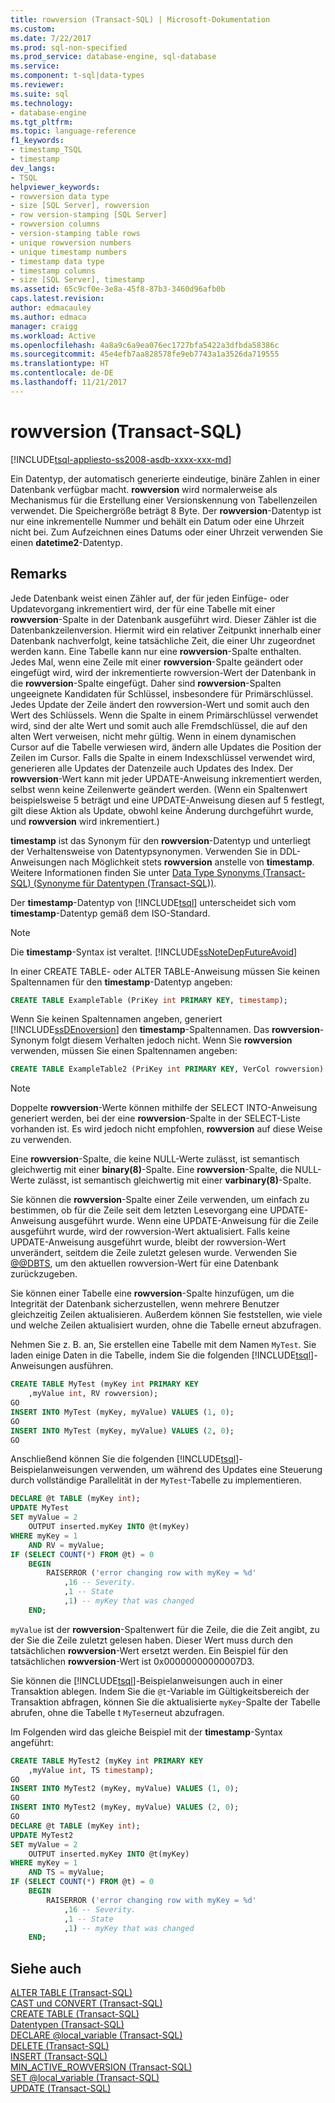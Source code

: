 ```yaml
---
title: rowversion (Transact-SQL) | Microsoft-Dokumentation
ms.custom: 
ms.date: 7/22/2017
ms.prod: sql-non-specified
ms.prod_service: database-engine, sql-database
ms.service: 
ms.component: t-sql|data-types
ms.reviewer: 
ms.suite: sql
ms.technology:
- database-engine
ms.tgt_pltfrm: 
ms.topic: language-reference
f1_keywords:
- timestamp_TSQL
- timestamp
dev_langs:
- TSQL
helpviewer_keywords:
- rowversion data type
- size [SQL Server], rowversion
- row version-stamping [SQL Server]
- rowversion columns
- version-stamping table rows
- unique rowversion numbers
- unique timestamp numbers
- timestamp data type
- timestamp columns
- size [SQL Server], timestamp
ms.assetid: 65c9cf0e-3e8a-45f8-87b3-3460d96afb0b
caps.latest.revision: 
author: edmacauley
ms.author: edmaca
manager: craigg
ms.workload: Active
ms.openlocfilehash: 4a8a9c6a9ea076ec1727bfa5422a3dfbda58386c
ms.sourcegitcommit: 45e4efb7aa828578fe9eb7743a1a3526da719555
ms.translationtype: HT
ms.contentlocale: de-DE
ms.lasthandoff: 11/21/2017
---
```

# <a name="rowversion-transact-sql"></a>rowversion (Transact-SQL)
[!INCLUDE[tsql-appliesto-ss2008-asdb-xxxx-xxx-md](../../includes/tsql-appliesto-ss2008-asdb-xxxx-xxx-md.md)]

Ein Datentyp, der automatisch generierte eindeutige, binäre Zahlen in einer Datenbank verfügbar macht. **rowversion** wird normalerweise als Mechanismus für die Erstellung einer Versionskennung von Tabellenzeilen verwendet. Die Speichergröße beträgt 8 Byte. Der **rowversion**-Datentyp ist nur eine inkrementelle Nummer und behält ein Datum oder eine Uhrzeit nicht bei. Zum Aufzeichnen eines Datums oder einer Uhrzeit verwenden Sie einen **datetime2**-Datentyp.
  
## <a name="remarks"></a>Remarks  
Jede Datenbank weist einen Zähler auf, der für jeden Einfüge- oder Updatevorgang inkrementiert wird, der für eine Tabelle mit einer **rowversion**-Spalte in der Datenbank ausgeführt wird. Dieser Zähler ist die Datenbankzeilenversion. Hiermit wird ein relativer Zeitpunkt innerhalb einer Datenbank nachverfolgt, keine tatsächliche Zeit, die einer Uhr zugeordnet werden kann. Eine Tabelle kann nur eine **rowversion**-Spalte enthalten. Jedes Mal, wenn eine Zeile mit einer **rowversion**-Spalte geändert oder eingefügt wird, wird der inkrementierte rowversion-Wert der Datenbank in die **rowversion**-Spalte eingefügt. Daher sind **rowversion**-Spalten ungeeignete Kandidaten für Schlüssel, insbesondere für Primärschlüssel. Jedes Update der Zeile ändert den rowversion-Wert und somit auch den Wert des Schlüssels. Wenn die Spalte in einem Primärschlüssel verwendet wird, sind der alte Wert und somit auch alle Fremdschlüssel, die auf den alten Wert verweisen, nicht mehr gültig. Wenn in einem dynamischen Cursor auf die Tabelle verwiesen wird, ändern alle Updates die Position der Zeilen im Cursor. Falls die Spalte in einem Indexschlüssel verwendet wird, generieren alle Updates der Datenzeile auch Updates des Index.  Der **rowversion**-Wert kann mit jeder UPDATE-Anweisung inkrementiert werden, selbst wenn keine Zeilenwerte geändert werden. (Wenn ein Spaltenwert beispielsweise 5 beträgt und eine UPDATE-Anweisung diesen auf 5 festlegt, gilt diese Aktion als Update, obwohl keine Änderung durchgeführt wurde, und **rowversion** wird inkrementiert.)
  
**timestamp** ist das Synonym für den **rowversion**-Datentyp und unterliegt der Verhaltensweise von Datentypsynonymen. Verwenden Sie in DDL-Anweisungen nach Möglichkeit stets **rowversion** anstelle von **timestamp**. Weitere Informationen finden Sie unter [Data Type Synonyms &#40;Transact-SQL&#41; (Synonyme für Datentypen &#40;Transact-SQL&#41;)](../../t-sql/data-types/data-type-synonyms-transact-sql.md).
  
Der **timestamp**-Datentyp von [!INCLUDE[tsql](../../includes/tsql-md.md)] unterscheidet sich vom **timestamp**-Datentyp gemäß dem ISO-Standard.
  
> [!NOTE]  
>  Die **timestamp**-Syntax ist veraltet. [!INCLUDE[ssNoteDepFutureAvoid](../../includes/ssnotedepfutureavoid-md.md)]  
  
In einer CREATE TABLE- oder ALTER TABLE-Anweisung müssen Sie keinen Spaltennamen für den **timestamp**-Datentyp angeben:
  
```sql
CREATE TABLE ExampleTable (PriKey int PRIMARY KEY, timestamp);  
```  
  
Wenn Sie keinen Spaltennamen angeben, generiert [!INCLUDE[ssDEnoversion](../../includes/ssdenoversion-md.md)] den **timestamp**-Spaltennamen. Das **rowversion**-Synonym folgt diesem Verhalten jedoch nicht. Wenn Sie **rowversion** verwenden, müssen Sie einen Spaltennamen angeben:
  
```sql
CREATE TABLE ExampleTable2 (PriKey int PRIMARY KEY, VerCol rowversion) ;  
```  
  
> [!NOTE]  
>  Doppelte **rowversion**-Werte können mithilfe der SELECT INTO-Anweisung generiert werden, bei der eine **rowversion**-Spalte in der SELECT-Liste vorhanden ist. Es wird jedoch nicht empfohlen, **rowversion** auf diese Weise zu verwenden.  
  
Eine **rowversion**-Spalte, die keine NULL-Werte zulässt, ist semantisch gleichwertig mit einer **binary(8)**-Spalte. Eine **rowversion**-Spalte, die NULL-Werte zulässt, ist semantisch gleichwertig mit einer **varbinary(8)**-Spalte.
  
Sie können die **rowversion**-Spalte einer Zeile verwenden, um einfach zu bestimmen, ob für die Zeile seit dem letzten Lesevorgang eine UPDATE-Anweisung ausgeführt wurde. Wenn eine UPDATE-Anweisung für die Zeile ausgeführt wurde, wird der rowversion-Wert aktualisiert. Falls keine UPDATE-Anweisung ausgeführt wurde, bleibt der rowversion-Wert unverändert, seitdem die Zeile zuletzt gelesen wurde. Verwenden Sie [@@DBTS](../../t-sql/functions/dbts-transact-sql.md), um den aktuellen rowversion-Wert für eine Datenbank zurückzugeben.
  
Sie können einer Tabelle eine **rowversion**-Spalte hinzufügen, um die Integrität der Datenbank sicherzustellen, wenn mehrere Benutzer gleichzeitig Zeilen aktualisieren. Außerdem können Sie feststellen, wie viele und welche Zeilen aktualisiert wurden, ohne die Tabelle erneut abzufragen.
  
Nehmen Sie z. B. an, Sie erstellen eine Tabelle mit dem Namen `MyTest`. Sie laden einige Daten in die Tabelle, indem Sie die folgenden [!INCLUDE[tsql](../../includes/tsql-md.md)]-Anweisungen ausführen.
  
```sql
CREATE TABLE MyTest (myKey int PRIMARY KEY  
    ,myValue int, RV rowversion);  
GO   
INSERT INTO MyTest (myKey, myValue) VALUES (1, 0);  
GO   
INSERT INTO MyTest (myKey, myValue) VALUES (2, 0);  
GO  
```  
  
Anschließend können Sie die folgenden [!INCLUDE[tsql](../../includes/tsql-md.md)]-Beispielanweisungen verwenden, um während des Updates eine Steuerung durch vollständige Parallelität in der `MyTest`-Tabelle zu implementieren.
  
```sql
DECLARE @t TABLE (myKey int);  
UPDATE MyTest  
SET myValue = 2  
    OUTPUT inserted.myKey INTO @t(myKey)   
WHERE myKey = 1   
    AND RV = myValue;  
IF (SELECT COUNT(*) FROM @t) = 0  
    BEGIN  
        RAISERROR ('error changing row with myKey = %d'  
            ,16 -- Severity.  
            ,1 -- State   
            ,1) -- myKey that was changed   
    END;  
```  
  
`myValue` ist der **rowversion**-Spaltenwert für die Zeile, die die Zeit angibt, zu der Sie die Zeile zuletzt gelesen haben. Dieser Wert muss durch den tatsächlichen **rowversion**-Wert ersetzt werden. Ein Beispiel für den tatsächlichen **rowversion**-Wert ist 0x00000000000007D3.
  
Sie können die [!INCLUDE[tsql](../../includes/tsql-md.md)]-Beispielanweisungen auch in einer Transaktion ablegen. Indem Sie die `@t`-Variable im Gültigkeitsbereich der Transaktion abfragen, können Sie die aktualisierte `myKey`-Spalte der Tabelle abrufen, ohne die Tabelle t `MyTes`erneut abzufragen.
  
Im Folgenden wird das gleiche Beispiel mit der **timestamp**-Syntax angeführt:
  
```sql
CREATE TABLE MyTest2 (myKey int PRIMARY KEY  
    ,myValue int, TS timestamp);  
GO   
INSERT INTO MyTest2 (myKey, myValue) VALUES (1, 0);  
GO   
INSERT INTO MyTest2 (myKey, myValue) VALUES (2, 0);  
GO  
DECLARE @t TABLE (myKey int);  
UPDATE MyTest2  
SET myValue = 2  
    OUTPUT inserted.myKey INTO @t(myKey)   
WHERE myKey = 1   
    AND TS = myValue;  
IF (SELECT COUNT(*) FROM @t) = 0  
    BEGIN  
        RAISERROR ('error changing row with myKey = %d'  
            ,16 -- Severity.  
            ,1 -- State   
            ,1) -- myKey that was changed   
    END;  
```  
  
## <a name="see-also"></a>Siehe auch
[ALTER TABLE &#40;Transact-SQL&#41;](../../t-sql/statements/alter-table-transact-sql.md)  
[CAST und CONVERT &#40;Transact-SQL&#41;](../../t-sql/functions/cast-and-convert-transact-sql.md)  
[CREATE TABLE &#40;Transact-SQL&#41;](../../t-sql/statements/create-table-transact-sql.md)  
[Datentypen &#40;Transact-SQL&#41;](../../t-sql/data-types/data-types-transact-sql.md)  
[DECLARE @local_variable &#40;Transact-SQL&#41;](../../t-sql/language-elements/declare-local-variable-transact-sql.md)  
[DELETE &#40;Transact-SQL&#41;](../../t-sql/statements/delete-transact-sql.md)  
[INSERT &#40;Transact-SQL&#41;](../../t-sql/statements/insert-transact-sql.md)  
[MIN_ACTIVE_ROWVERSION &#40;Transact-SQL&#41;](../../t-sql/functions/min-active-rowversion-transact-sql.md)  
[SET @local_variable &#40;Transact-SQL&#41;](../../t-sql/language-elements/set-local-variable-transact-sql.md)  
[UPDATE &#40;Transact-SQL&#41;](../../t-sql/queries/update-transact-sql.md)
  
  
